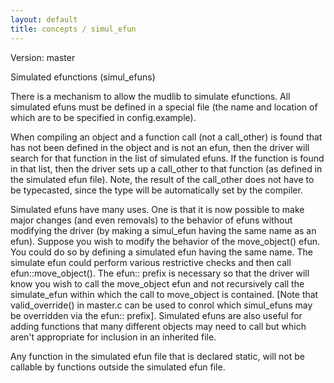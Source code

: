 ```yaml
---
layout: default
title: concepts / simul_efun
---
```


Version: master

Simulated efunctions (simul_efuns)

There is a mechanism to allow the mudlib to simulate efunctions. All
simulated efuns must be defined in a special file (the name and location
of which are to be specified in config.example).

When compiling an object and a function call (not a call_other) is found that
has not been defined in the object and is not an efun, then the driver
will search for that function in the list of simulated efuns. If the
function is found in that list, then the driver sets up a call_other to
that function (as defined in the simulated efun file). Note, the result
of the call_other does not have to be typecasted, since the type will be
automatically set by the compiler.

Simulated efuns have many uses. One is that it is now possible to make major
changes (and even removals) to the behavior of efuns without modifying
the driver (by making a simul_efun having the same name as an efun). Suppose
you wish to modify the behavior of the move_object() efun. You could do
so by defining a simulated efun having the same name. The simulate efun
could perform various restrictive checks and then call efun::move_object().
The efun:: prefix is necessary so that the driver will know you wish to call
the move_object efun and not recursively call the simulate_efun within which
the call to move_object is contained. [Note that valid_override() in master.c
can be used to conrol which simul_efuns may be overridden via the efun::
prefix]. Simulated efuns are also useful for adding functions that many
different objects may need to call but which aren't appropriate for
inclusion in an inherited file.

Any function in the simulated efun file that is declared static, will
not be callable by functions outside the simulated efun file.
